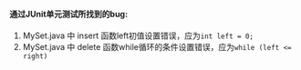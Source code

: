 #### 通过JUnit单元测试所找到的bug:
1. MySet.java 中 insert 函数left初值设置错误，应为`int left = 0;`
2. MySet.java 中 delete 函数while循环的条件设置错误，应为`while (left <= right)`